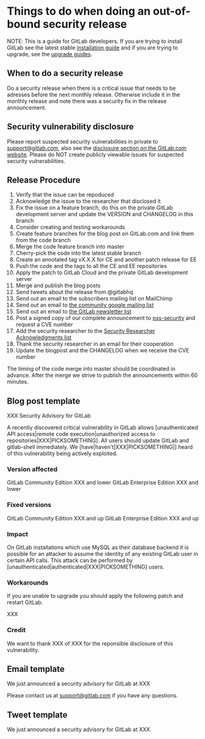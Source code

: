# Things to do when doing an out-of-bound security release
NOTE: This is a guide for GitLab developers. If you are trying to install GitLab see the latest stable [installation guide](install/installation.md) and if you are trying to upgrade, see the [upgrade guides](update).

## When to do a security release

Do a security release when there is a critical issue that needs to be adresses before the next monthly release. Otherwise include it in the monthly release and note there was a security fix in the release announcement.

## Security vulnerability disclosure

Please report suspected security vulnerabilities in private to support@gitlab.com, also see the [disclosure section on the GitLab.com website](http://www.gitlab.com/disclosure/). Please do NOT create publicly viewable issues for suspected security vulnerabilities.

## Release Procedure

1. Verify that the issue can be repoduced
1. Acknowledge the issue to the researcher that disclosed it
1. Fix the issue on a feature branch, do this on the private GitLab development server and update the VERSION and CHANGELOG in this branch
1. Consider creating and testing workarounds
1. Create feature branches for the blog post on GitLab.com and link them from the code branch
1. Merge the code feature branch into master
1. Cherry-pick the code into the latest stable branch
1. Create an annotated tag vX.X.X for CE and another patch release for EE
1. Push the code and the tags to all the CE and EE repositories
1. Apply the patch to GitLab Cloud and the private GitLab development server
1. Merge and publish the blog posts
1. Send tweets about the release from @gitlabhq
1. Send out an email to the subscribers mailing list on MailChimp
1. Send out an email to [the community google mailing list](https://groups.google.com/forum/#!forum/gitlabhq)
1. Send out an email to [the GitLab newsletter list](http://gitlab.us5.list-manage.com/subscribe?u=498dccd07cf3e9482bee33ba4&id=98a9a4992c)
1. Post a signed copy of our complete announcement to [oss-security](http://www.openwall.com/lists/oss-security/) and request a CVE number
1. Add the security researcher to the [Security Researcher Acknowledgments list](http://www.gitlab.com/vulnerability-acknowledgements/)
1. Thank the security researcher in an email for their cooperation
1. Update the blogpost and the CHANGELOG when we receive the CVE number

The timing of the code merge into master should be coordinated in advance.
After the merge we strive to publish the announcements within 60 minutes.

## Blog post template

XXX Security Advisory for GitLab

A recently discovered critical vulnerability in GitLab allows [unauthenticated API access|remote code execution|unauthorized access to repositories|XXX|PICKSOMETHING]. All users should update GitLab and gitlab-shell immediately.
We [have|haven't|XXX|PICKSOMETHING|] heard of this vulnerability being actively exploited.

### Version affected

GitLab Community Edition XXX and lower
GitLab Enterprise Edition XXX and lower

### Fixed versions

GitLab Community Edition XXX and up
GitLab Enterprise Edition XXX and up

### Impact

On GitLab installations which use MySQL as their database backend it is possible for an attacker to assume the identity of any existing GitLab user in certain API calls. This attack can be performed by [unauthenticated|authenticated|XXX|PICKSOMETHING] users.

### Workarounds

If you are unable to upgrade you should apply the following patch and restart GitLab.

XXX

### Credit

We want to thank XXX of XXX for the reponsible disclosure of this vulnerability.

## Email template

We just announced a security advisory for GitLab at XXX

Please contact us at support@gitlab.com if you have any questions.

## Tweet template

We just announced a security advisory for GitLab at XXX
